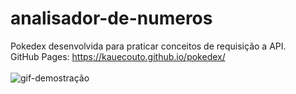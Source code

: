 # analisador-de-numeros
 Pokedex desenvolvida para praticar conceitos de requisição a API.
<br>
GitHub Pages: https://kauecouto.github.io/pokedex/
<br>
<br>
<img src="assets/imagens/pokedex-preview.gif" alt="gif-demostração">